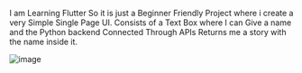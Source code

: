 I am Learning Flutter So it is just a Beginner Friendly Project where i create a very Simple Single Page UI. Consists of a Text Box where I can Give a name and the Python backend Connected Through APIs Returns me a story with the name inside it.


![image](https://github.com/user-attachments/assets/b205ff46-374e-4b8c-bb9f-47d397b4b95e)
